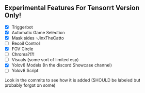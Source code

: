 ## Experimental Features For Tensorrt Version Only!
- [x] Triggerbot
- [x] Automatic Game Selection
- [x] Mask sides -JinxTheCatto
- [ ] Recoil Control
- [x] FOV Circle
- [ ] Chroma?!?!
- [ ] Visuals (some sort of limited esp)
- [x] Yolov8 Models (In the discord Showcase channel)
- [ ] Yolov8 Script

Look in the commits to see how it is added (SHOULD be labeled but probably forgot on some)
